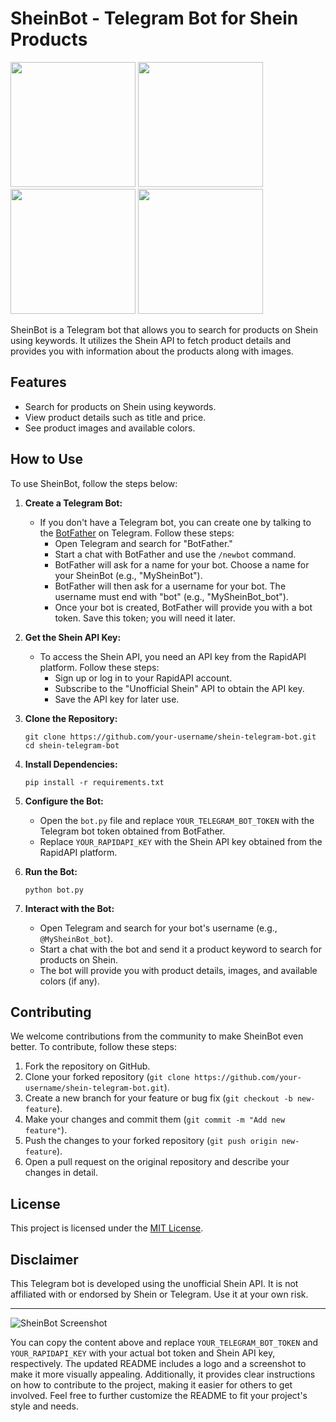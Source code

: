 # SheinBot - Telegram Bot for Shein Products

<img src="https://github.com/ghaiith/Youtube-to-Mp3-TelegramBot/blob/main/Examples/1.PNG " width="200">
<img src="https://github.com/ghaiith/Youtube-to-Mp3-TelegramBot/blob/main/Examples/2.PNG " width="200">
<img src="https://github.com/ghaiith/Youtube-to-Mp3-TelegramBot/blob/main/Examples/3.PNG " width="200">
<img src="https://github.com/ghaiith/Youtube-to-Mp3-TelegramBot/blob/main/Examples/4.PNG " width="200">

SheinBot is a Telegram bot that allows you to search for products on Shein using keywords. It utilizes the Shein API to fetch product details and provides you with information about the products along with images.

## Features

- Search for products on Shein using keywords.
- View product details such as title and price.
- See product images and available colors.

## How to Use

To use SheinBot, follow the steps below:

1. **Create a Telegram Bot:**
   - If you don't have a Telegram bot, you can create one by talking to the [BotFather](https://t.me/botfather) on Telegram. Follow these steps:
     - Open Telegram and search for "BotFather."
     - Start a chat with BotFather and use the `/newbot` command.
     - BotFather will ask for a name for your bot. Choose a name for your SheinBot (e.g., "MySheinBot").
     - BotFather will then ask for a username for your bot. The username must end with "bot" (e.g., "MySheinBot_bot").
     - Once your bot is created, BotFather will provide you with a bot token. Save this token; you will need it later.

2. **Get the Shein API Key:**
   - To access the Shein API, you need an API key from the RapidAPI platform. Follow these steps:
     - Sign up or log in to your RapidAPI account.
     - Subscribe to the "Unofficial Shein" API to obtain the API key.
     - Save the API key for later use.

3. **Clone the Repository:**
   ```
   git clone https://github.com/your-username/shein-telegram-bot.git
   cd shein-telegram-bot
   ```

4. **Install Dependencies:**
   ```
   pip install -r requirements.txt
   ```

5. **Configure the Bot:**
   - Open the `bot.py` file and replace `YOUR_TELEGRAM_BOT_TOKEN` with the Telegram bot token obtained from BotFather.
   - Replace `YOUR_RAPIDAPI_KEY` with the Shein API key obtained from the RapidAPI platform.

6. **Run the Bot:**
   ```
   python bot.py
   ```

7. **Interact with the Bot:**
   - Open Telegram and search for your bot's username (e.g., `@MySheinBot_bot`).
   - Start a chat with the bot and send it a product keyword to search for products on Shein.
   - The bot will provide you with product details, images, and available colors (if any).

## Contributing

We welcome contributions from the community to make SheinBot even better. To contribute, follow these steps:

1. Fork the repository on GitHub.
2. Clone your forked repository (`git clone https://github.com/your-username/shein-telegram-bot.git`).
3. Create a new branch for your feature or bug fix (`git checkout -b new-feature`).
4. Make your changes and commit them (`git commit -m "Add new feature"`).
5. Push the changes to your forked repository (`git push origin new-feature`).
6. Open a pull request on the original repository and describe your changes in detail.

## License

This project is licensed under the [MIT License](LICENSE).

## Disclaimer

This Telegram bot is developed using the unofficial Shein API. It is not affiliated with or endorsed by Shein or Telegram. Use it at your own risk.

---

![SheinBot Screenshot](sheinbot_screenshot.png)

You can copy the content above and replace `YOUR_TELEGRAM_BOT_TOKEN` and `YOUR_RAPIDAPI_KEY` with your actual bot token and Shein API key, respectively. The updated README includes a logo and a screenshot to make it more visually appealing. Additionally, it provides clear instructions on how to contribute to the project, making it easier for others to get involved. Feel free to further customize the README to fit your project's style and needs.